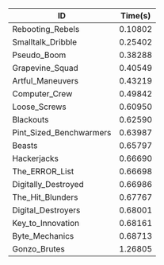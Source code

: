 |ID|Time(s)|
|-|-|
|Rebooting_Rebels|0.10802|
|Smalltalk_Dribble|0.25402|
|Pseudo_Boom|0.38288|
|Grapevine_Squad|0.40549|
|Artful_Maneuvers|0.43219|
|Computer_Crew|0.49842|
|Loose_Screws|0.60950|
|Blackouts|0.62590|
|Pint_Sized_Benchwarmers|0.63987|
|Beasts|0.65797|
|Hackerjacks|0.66690|
|The_ERROR_List|0.66698|
|Digitally_Destroyed|0.66986|
|The_Hit_Blunders|0.67767|
|Digital_Destroyers|0.68001|
|Key_to_Innovation|0.68161|
|Byte_Mechanics|0.68713|
|Gonzo_Brutes|1.26805|
